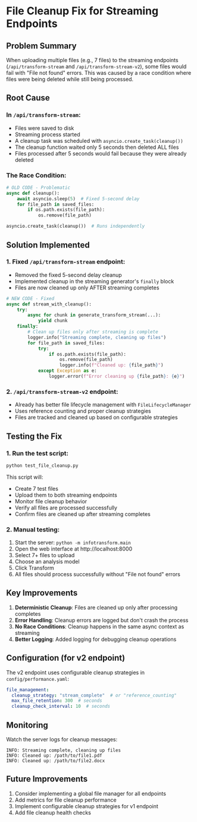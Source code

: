 # File Cleanup Fix for Streaming Endpoints

## Problem Summary

When uploading multiple files (e.g., 7 files) to the streaming endpoints (`/api/transform-stream` and `/api/transform-stream-v2`), some files would fail with "File not found" errors. This was caused by a race condition where files were being deleted while still being processed.

## Root Cause

### In `/api/transform-stream`:
- Files were saved to disk
- Streaming process started
- A cleanup task was scheduled with `asyncio.create_task(cleanup())` 
- The cleanup function waited only 5 seconds then deleted ALL files
- Files processed after 5 seconds would fail because they were already deleted

### The Race Condition:
```python
# OLD CODE - Problematic
async def cleanup():
    await asyncio.sleep(5)  # Fixed 5-second delay
    for file_path in saved_files:
        if os.path.exists(file_path):
            os.remove(file_path)

asyncio.create_task(cleanup())  # Runs independently
```

## Solution Implemented

### 1. Fixed `/api/transform-stream` endpoint:
- Removed the fixed 5-second delay cleanup
- Implemented cleanup in the streaming generator's `finally` block
- Files are now cleaned up only AFTER streaming completes

```python
# NEW CODE - Fixed
async def stream_with_cleanup():
    try:
        async for chunk in generate_transform_stream(...):
            yield chunk
    finally:
        # Clean up files only after streaming is complete
        logger.info("Streaming complete, cleaning up files")
        for file_path in saved_files:
            try:
                if os.path.exists(file_path):
                    os.remove(file_path)
                    logger.info(f"Cleaned up: {file_path}")
            except Exception as e:
                logger.error(f"Error cleaning up {file_path}: {e}")
```

### 2. `/api/transform-stream-v2` endpoint:
- Already has better file lifecycle management with `FileLifecycleManager`
- Uses reference counting and proper cleanup strategies
- Files are tracked and cleaned up based on configurable strategies

## Testing the Fix

### 1. Run the test script:
```bash
python test_file_cleanup.py
```

This script will:
- Create 7 test files
- Upload them to both streaming endpoints
- Monitor file cleanup behavior
- Verify all files are processed successfully
- Confirm files are cleaned up after streaming completes

### 2. Manual testing:
1. Start the server: `python -m infotransform.main`
2. Open the web interface at http://localhost:8000
3. Select 7+ files to upload
4. Choose an analysis model
5. Click Transform
6. All files should process successfully without "File not found" errors

## Key Improvements

1. **Deterministic Cleanup**: Files are cleaned up only after processing completes
2. **Error Handling**: Cleanup errors are logged but don't crash the process
3. **No Race Conditions**: Cleanup happens in the same async context as streaming
4. **Better Logging**: Added logging for debugging cleanup operations

## Configuration (for v2 endpoint)

The v2 endpoint uses configurable cleanup strategies in `config/performance.yaml`:

```yaml
file_management:
  cleanup_strategy: "stream_complete"  # or "reference_counting"
  max_file_retention: 300  # seconds
  cleanup_check_interval: 10  # seconds
```

## Monitoring

Watch the server logs for cleanup messages:
```
INFO: Streaming complete, cleaning up files
INFO: Cleaned up: /path/to/file1.pdf
INFO: Cleaned up: /path/to/file2.docx
```

## Future Improvements

1. Consider implementing a global file manager for all endpoints
2. Add metrics for file cleanup performance
3. Implement configurable cleanup strategies for v1 endpoint
4. Add file cleanup health checks
